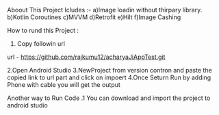 Aboout 
This Project Icludes :-
  a)Image loadin without thirpary library.
  b)Kotlin Coroutines
  c)MVVM
  d)Retrofit
  e)Hilt
  f)Image Cashing 
 
How to rund this Project :

1. Copy followin url

url - https://github.com/rajkumu12/acharyaJiAppTest.git

2.Open Android Studio
3.NewProject from version contron and paste the copied link to url part and click on impoert
4.Once Seturn Run by adding Phone with cable you will get the output 

Another way to Run Code 
.1 You can download and import the project to android studio




